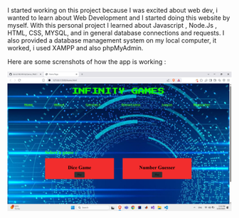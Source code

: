 I started working on this project because I was excited about web dev, i wanted to learn about Web Development and I started doing this website by myself. 
With this personal project I learned about Javascript , Node.Js , HTML, CSS, MYSQL, and in general database connections and requests.
I also provided a database management system on my local computer, it worked, i used XAMPP and also phpMyAdmin. 

Here are some screnshots of how the app is working : 

![App Screenshot](images/HomePage.png)

